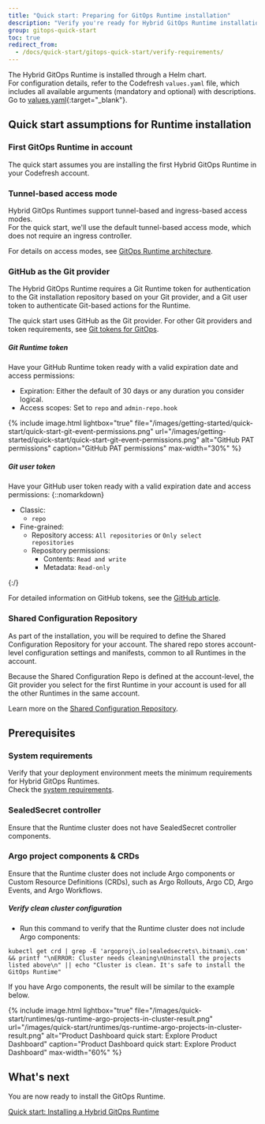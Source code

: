 ```yaml
---
title: "Quick start: Preparing for GitOps Runtime installation"
description: "Verify you're ready for Hybrid GitOps Runtime installation"
group: gitops-quick-start
toc: true
redirect_from:
  - /docs/quick-start/gitops-quick-start/verify-requirements/
---
```




The Hybrid GitOps Runtime is installed through a Helm chart.  
For configuration details, refer to the Codefresh `values.yaml` file, which includes all available arguments (mandatory and optional) with descriptions. Go to [values.yaml](https://github.com/codefresh-io/gitops-runtime-helm/blob/main/charts/gitops-runtime/values.yaml){:target="\_blank"}. 

## Quick start assumptions for Runtime installation

### First GitOps Runtime in account
The quick start assumes you are installing the first Hybrid GitOps Runtime in your Codefresh account. 

### Tunnel-based access mode
Hybrid GitOps Runtimes support tunnel-based and ingress-based access modes.    
For the quick start, we'll use the default tunnel-based access mode, which does not require an ingress controller.  

For details on access modes, see [GitOps Runtime architecture]({{site.baseurl}}/docs/installation/gitops/runtime-architecture/).

### GitHub as the Git provider  
The Hybrid GitOps Runtime requires a Git Runtime token for authentication to the Git installation repository based on your Git provider, and a Git user token to authenticate Git-based actions for the Runtime.  

The quick start uses GitHub as the Git provider. For other Git providers and token requirements, see [Git tokens for GitOps]({{site.baseurl}}/docs/security/git-tokens/).  

##### Git Runtime token
Have your GitHub Runtime token ready with a valid expiration date and access permissions:
  * Expiration: Either the default of 30 days or any duration you consider logical.
  * Access scopes: Set to `repo` and `admin-repo.hook`

  {% include 
   image.html 
   lightbox="true" 
   file="/images/getting-started/quick-start/quick-start-git-event-permissions.png" 
   url="/images/getting-started/quick-start/quick-start-git-event-permissions.png" 
   alt="GitHub PAT permissions" 
   caption="GitHub PAT permissions"
   max-width="30%" 
   %}  

##### Git user token
Have your GitHub user token ready with a valid expiration date and access permissions:
{::nomarkdown}<ul><li>Classic:<ul><li><code class="highlighter-rouge">repo</code></li></ul><li>Fine-grained:<ul><li>Repository access: <code class="highlighter-rouge">All repositories</code> or <code class="highlighter-rouge">Only select repositories</code></li><li>Repository permissions:<ul><li>Contents: <code class="highlighter-rouge">Read and write</code></li><li>Metadata: <code class="highlighter-rouge">Read-only</code></li></ul></li></ul></li></ul>{:/}


For detailed information on GitHub tokens, see the [GitHub article](https://docs.github.com/en/authentication/keeping-your-account-and-data-secure/creating-a-personal-access-token).

### Shared Configuration Repository
As part of the installation, you will be required to define the Shared Configuration Repository for your account. The shared repo stores account-level configuration settings and manifests, common to all Runtimes in the account.

Because the Shared Configuration Repo is defined at the account-level, the Git provider you select for the first Runtime in your account is used for all the other Runtimes in the same account. 

Learn more on the [Shared Configuration Repository]({{site.baseurl}}/docs/installation/gitops/shared-configuration/).


## Prerequisites

### System requirements 
Verify that your deployment environment meets the minimum requirements for Hybrid GitOps Runtimes.  
Check the [system requirements]({{site.baseurl}}/docs/installation/gitops/hybrid-gitops-helm-installation/#minimum-system-requirements).  

### SealedSecret controller
Ensure that the Runtime cluster does not have SealedSecret controller components.

### Argo project components & CRDs
Ensure that the Runtime cluster does not include Argo components or Custom Resource Definitions (CRDs), such as Argo Rollouts, Argo CD, Argo Events, and Argo Workflows.  

##### Verify clean cluster configuration
* Run this command to verify that the Runtime cluster does not include Argo components:

`kubectl get crd | grep -E 'argoproj\.io|sealedsecrets\.bitnami\.com' && printf "\nERROR: Cluster needs cleaning\nUninstall the projects listed above\n" || echo "Cluster is clean. It's safe to install the GitOps Runtime"`

If you have Argo components, the result will be similar to the example below.


{% include 
	image.html 
	lightbox="true" 
	file="/images/quick-start/runtimes/qs-runtime-argo-projects-in-cluster-result.png" 
	url="/images/quick-start/runtimes/qs-runtime-argo-projects-in-cluster-result.png" 
	alt="Product Dashboard quick start: Explore Product Dashboard" 
	caption="Product Dashboard quick start: Explore Product Dashboard"
  max-width="60%" 
%}

## What's next
You are now ready to install the GitOps Runtime.

[Quick start: Installing a Hybrid GitOps Runtime]({{site.baseurl}}/docs/gitops-quick-start/runtime/)
